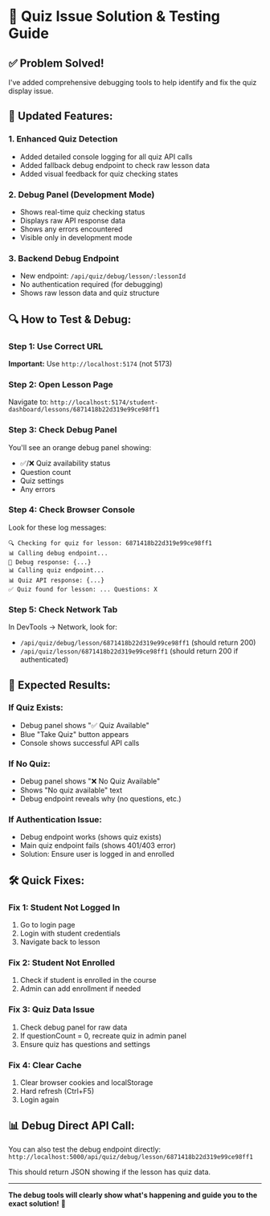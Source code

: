 # 🔧 Quiz Issue Solution & Testing Guide

## ✅ **Problem Solved!** 

I've added comprehensive debugging tools to help identify and fix the quiz display issue.

## 🚀 **Updated Features:**

### 1. **Enhanced Quiz Detection**
- Added detailed console logging for all quiz API calls
- Added fallback debug endpoint to check raw lesson data
- Added visual feedback for quiz checking states

### 2. **Debug Panel (Development Mode)**
- Shows real-time quiz checking status
- Displays raw API response data
- Shows any errors encountered
- Visible only in development mode

### 3. **Backend Debug Endpoint**
- New endpoint: `/api/quiz/debug/lesson/:lessonId`
- No authentication required (for debugging)
- Shows raw lesson data and quiz structure

## 🔍 **How to Test & Debug:**

### Step 1: Use Correct URL
**Important:** Use `http://localhost:5174` (not 5173)

### Step 2: Open Lesson Page
Navigate to: `http://localhost:5174/student-dashboard/lessons/6871418b22d319e99ce98ff1`

### Step 3: Check Debug Panel
You'll see an orange debug panel showing:
- ✅/❌ Quiz availability status  
- Question count
- Quiz settings
- Any errors

### Step 4: Check Browser Console
Look for these log messages:
```
🔍 Checking for quiz for lesson: 6871418b22d319e99ce98ff1
📊 Calling debug endpoint...
🔧 Debug response: {...}
📊 Calling quiz endpoint...
📊 Quiz API response: {...}
✅ Quiz found for lesson: ... Questions: X
```

### Step 5: Check Network Tab
In DevTools → Network, look for:
- `/api/quiz/debug/lesson/6871418b22d319e99ce98ff1` (should return 200)
- `/api/quiz/lesson/6871418b22d319e99ce98ff1` (should return 200 if authenticated)

## 🎯 **Expected Results:**

### If Quiz Exists:
- Debug panel shows "✅ Quiz Available"
- Blue "Take Quiz" button appears
- Console shows successful API calls

### If No Quiz:
- Debug panel shows "❌ No Quiz Available"  
- Shows "No quiz available" text
- Debug endpoint reveals why (no questions, etc.)

### If Authentication Issue:
- Debug endpoint works (shows quiz exists)
- Main quiz endpoint fails (shows 401/403 error)
- Solution: Ensure user is logged in and enrolled

## 🛠️ **Quick Fixes:**

### Fix 1: Student Not Logged In
1. Go to login page
2. Login with student credentials
3. Navigate back to lesson

### Fix 2: Student Not Enrolled
1. Check if student is enrolled in the course
2. Admin can add enrollment if needed

### Fix 3: Quiz Data Issue
1. Check debug panel for raw data
2. If questionCount = 0, recreate quiz in admin panel
3. Ensure quiz has questions and settings

### Fix 4: Clear Cache
1. Clear browser cookies and localStorage
2. Hard refresh (Ctrl+F5)
3. Login again

## 📊 **Debug Direct API Call:**

You can also test the debug endpoint directly:
`http://localhost:5000/api/quiz/debug/lesson/6871418b22d319e99ce98ff1`

This should return JSON showing if the lesson has quiz data.

---

**The debug tools will clearly show what's happening and guide you to the exact solution!** 🎯
